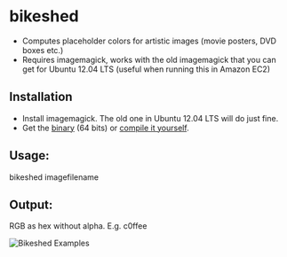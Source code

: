 # bikeshed

* Computes placeholder colors for artistic images (movie posters, DVD boxes etc.)
* Requires imagemagick, works with the old imagemagick that you can get for Ubuntu 12.04 LTS (useful when running this in Amazon EC2)

## Installation
* Install imagemagick. The old one in Ubuntu 12.04 LTS will do just fine.
* Get the [binary](https://dl.dropboxusercontent.com/u/2098438/Permanent/bikeshed/bin/bikeshed) (64 bits) or [compile it yourself](http://golang.org/doc/code.html#remote).

## Usage:

bikeshed imagefilename

## Output:

RGB as hex without alpha. E.g. c0ffee

![Bikeshed Examples](https://dl.dropboxusercontent.com/u/2098438/Permanent/bikeshed/img/CoverPlaceholder.png ":)")
